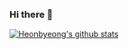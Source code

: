 ### Hi there 👋

[![Heonbyeong's github stats](https://github-readme-stats.vercel.app/api?username=Heonbyeong&theme=synthwave)](https://github.com/anuraghazra/github-readme-stats)


<!--
**Heonbyeong/Heonbyeong** is a ✨ _special_ ✨ repository because its `README.md` (this file) appears on your GitHub profile.

Here are some ideas to get you started:

- 🔭 I’m currently working on ...
- 🌱 I’m currently learning ...
- 👯 I’m looking to collaborate on ...
- 🤔 I’m looking for help with ...
- 💬 Ask me about ...
- 📫 How to reach me: ...
- 😄 Pronouns: ...
- ⚡ Fun fact: ...
-->
